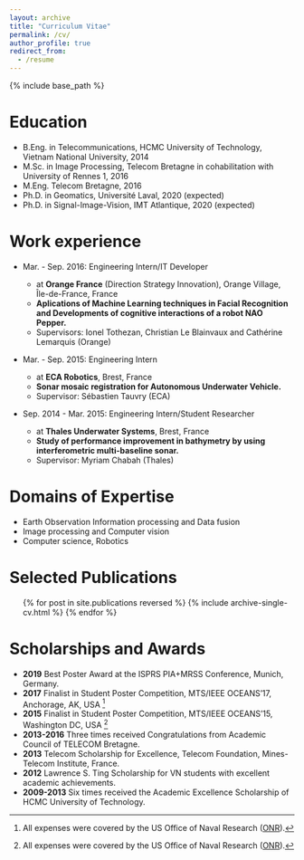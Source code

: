 ```yaml
---
layout: archive
title: "Curriculum Vitae"
permalink: /cv/
author_profile: true
redirect_from:
  - /resume
---
```


{% include base_path %}

Education
======
* B.Eng. in Telecommunications, HCMC University of Technology, Vietnam National University, 2014
* M.Sc. in Image Processing, Telecom Bretagne in cohabilitation with University of Rennes 1, 2016
* M.Eng. Telecom Bretagne, 2016
* Ph.D. in Geomatics, Université Laval, 2020 (expected)
* Ph.D. in Signal-Image-Vision, IMT Atlantique, 2020 (expected)

Work experience
======
* Mar. - Sep. 2016: Engineering Intern/IT Developer
  * at **Orange France** (Direction Strategy Innovation), Orange Village, Île-de-France, France
  * **Aplications of Machine Learning techniques in Facial Recognition and Developments of cognitive interactions of a robot NAO Pepper.**
  * Supervisors: Ionel Tothezan, Christian Le Blainvaux and Cathérine Lemarquis (Orange)

* Mar. - Sep. 2015: Engineering Intern
  * at **ECA Robotics**, Brest, France
  * **Sonar mosaic registration for Autonomous Underwater Vehicle.**
  * Supervisor: Sébastien Tauvry (ECA)

* Sep. 2014 - Mar. 2015: Engineering Intern/Student Researcher
  * at **Thales Underwater Systems**, Brest, France
  * **Study of performance improvement in bathymetry by using interferometric multi-baseline sonar.**
  * Supervisor: Myriam Chabah (Thales)
 

Domains of Expertise
======
* Earth Observation Information processing and Data fusion
* Image processing and Computer vision
* Computer science, Robotics

Selected Publications
======
  <ul>{% for post in site.publications reversed %}
    {% include archive-single-cv.html %}
  {% endfor %}</ul>
  
Scholarships and Awards
======
- **2019** Best Poster Award at the ISPRS PIA+MRSS Conference, Munich, Germany.
- **2017** Finalist in Student Poster Competition, MTS/IEEE OCEANS’17, Anchorage, AK, USA [^1]
- **2015** Finalist in Student Poster Competition, MTS/IEEE OCEANS’15, Washington DC, USA [^1]
- **2013-2016** Three times received Congratulations from Academic Council of TELECOM Bretagne.
- **2013** Telecom Scholarship for Excellence, Telecom Foundation, Mines-Telecom Institute, France.
- **2012** Lawrence S. Ting Scholarship for VN students with excellent academic achievements. 
- **2009-2013** Six times received the Academic Excellence Scholarship of HCMC University of Technology.

[^1]: All expenses were covered by the US Office of Naval Research ([ONR](https://www.onr.navy.mil)).



<!-- Talks
======
  <ul>{% for post in site.talks %}
    {% include archive-single-talk-cv.html %}
  {% endfor %}</ul>
  
Teaching
======
  <ul>{% for post in site.teaching %}
    {% include archive-single-cv.html %}
  {% endfor %}</ul> -->
  

